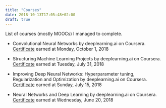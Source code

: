 ```yaml
---
title: "Courses"
date: 2018-10-13T17:05:48+02:00
draft: true
---
```


List of courses (mostly MOOCs) I managed to complete.

* Convolutional Neural Networks by deeplearning.ai on Coursera.
  [Certificate](https://www.coursera.org/account/accomplishments/certificate/Z3DKUT9X74X2)
  earned at Monday, October 1, 2018

* Structuring Machine Learning Projects by deeplearning.ai on Coursera.
  [Certificate](https://www.coursera.org/account/accomplishments/certificate/CZNSUYC9QP3J)
  earned at Tuesday, July 31, 2018

* Improving Deep Neural Networks: Hyperparameter tuning, Regularization and
  Optimization by deeplearning.ai on Coursera.
  [Certificate](https://www.coursera.org/account/accomplishments/certificate/WUNJD5YNFUQM)
  earned at Sunday, July 15, 2018

* Neural Networks and Deep Learning by deeplearning.ai on Coursera.
  [Certificate](https://www.coursera.org/account/accomplishments/certificate/JNWQSS2RDFYJ)
  earned at Wednesday, June 20, 2018


